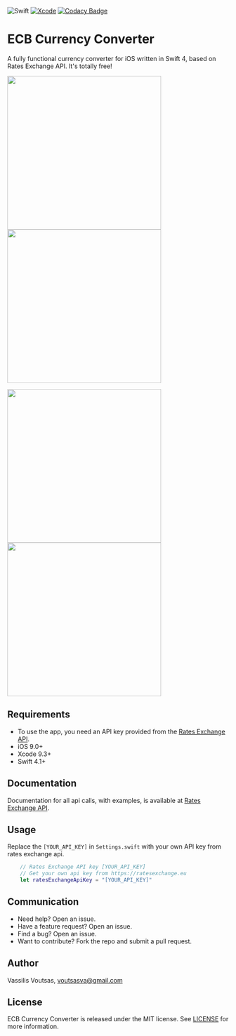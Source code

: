 ![Swift](https://img.shields.io/badge/Swift-4.2-brightgreen.svg)
[![Xcode](https://img.shields.io/badge/Xcode-10.0-brightgreen.svg)](https://developer.apple.com/xcode)
[![Codacy Badge](https://api.codacy.com/project/badge/Grade/73d0083700bd4157b2d225d6441598eb)](https://www.codacy.com/app/voutsasva/RatesExchangeApi_iOS?utm_source=github.com&amp;utm_medium=referral&amp;utm_content=voutsasva/RatesExchangeApi_iOS&amp;utm_campaign=Badge_Grade)

# ECB Currency Converter
A fully functional currency converter for iOS written in Swift 4, based on Rates Exchange API. It's totally free!

<img src="https://github.com/voutsasva/RatesExchangeApi_iOS/blob/master/Assets/Main%20screen.png" data-canonical-src="https://github.com/voutsasva/RatesExchangeApi_iOS/blob/master/Assets/Main%20screen.png" width="350" /> <img src="https://github.com/voutsasva/RatesExchangeApi_iOS/blob/master/Assets/Convert%20rates.png" data-canonical-src="https://github.com/voutsasva/RatesExchangeApi_iOS/blob/master/Assets/Convert%20rates.png" width="350" /> 

<img src="https://github.com/voutsasva/RatesExchangeApi_iOS/blob/master/Assets/Latest%20rates.png" data-canonical-src="https://github.com/voutsasva/RatesExchangeApi_iOS/blob/master/Assets/Latest%20rates.png" width="350" /> <img src="https://github.com/voutsasva/RatesExchangeApi_iOS/blob/master/Assets/History%20rates.png" data-canonical-src="https://github.com/voutsasva/RatesExchangeApi_iOS/blob/master/Assets/History%20rates.png" width="350" /> 

## Requirements

- To use the app, you need an API key provided from the [Rates Exchange API](https://ratesexchange.eu/). 
- iOS 9.0+
- Xcode 9.3+
- Swift 4.1+

## Documentation

Documentation for all api calls, with examples, is available at [Rates Exchange API](https://ratesexchange.eu/Docs).

## Usage

Replace the `[YOUR_API_KEY]` in `Settings.swift` with your own API key from rates exchange api.
```swift
    // Rates Exchange API key [YOUR_API_KEY]
    // Get your own api key from https://ratesexchange.eu
    let ratesExchangeApiKey = "[YOUR_API_KEY]"
```

## Communication

- Need help? Open an issue.
- Have a feature request? Open an issue.
- Find a bug? Open an issue.
- Want to contribute? Fork the repo and submit a pull request.

## Author

Vassilis Voutsas, voutsasva@gmail.com

## License

ECB Currency Converter is released under the MIT license. See [LICENSE](https://github.com/voutsasva/RatesExchangeApi_iOS/blob/master/LICENSE) for more information.
